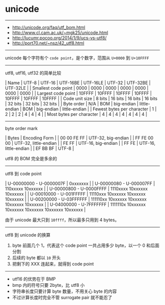 # unicode

---

+ http://unicode.org/faq/utf_bom.html
+ http://www.cl.cam.ac.uk/~mgk25/unicode.html
+ http://lucumr.pocoo.org/2014/1/9/ucs-vs-utf8/
+ http://port70.net/~nsz/42_utf8.html

---

unicode 每个字符有个 `code point`，是个数字，范围从 `U+0000` 到 `U+10FFFF`

---

utf8, utf16, utf32 的简单比较

| Name                       | UTF-8  | UTF-16  | UTF-16BE   | UTF-16LE      | UTF-32  | UTF-32BE   | UTF-32LE      |
| Smallest code point        | 0000   | 0000    | 0000       | 0000          | 0000    | 0000       | 0000          |
| Largest code point         | 10FFFF | 10FFFF  | 10FFFF     | 10FFFF        | 10FFFF  | 10FFFF     | 10FFFF        |
| Code unit size             | 8 bits | 16 bits | 16 bits    | 16 bits       | 32 bits | 32 bits    | 32 bits       |
| Byte order                 | N/A    | BOM     | big-endian | little-endian | BOM     | big-endian | little-endian |
| Fewest bytes per character | 1      | 2       | 2          | 2             | 4       | 4          | 4             |
| Most bytes per character   | 4      | 4       | 4          | 4             | 4       | 4          | 4             |

---

byte order mark

| Bytes       | Encoding Form         |
| 00 00 FE FF | UTF-32, big-endian    |
| FF FE 00 00 | UTF-32, little-endian |
| FE FF       | UTF-16, big-endian    |
| FF FE       | UTF-16, little-endian |
| EF BB BF    | UTF-8                 |

utf8 的 BOM 完全是多余的

---

utf8 到 code point

| U-00000000 - U-0000007F | 0xxxxxxx                                              |
| U-00000080 - U-000007FF | 110xxxxx 10xxxxxx                                     |
| U-00000800 - U-0000FFFF | 1110xxxx 10xxxxxx 10xxxxxx                            |
| U-00010000 - U-001FFFFF | 11110xxx 10xxxxxx 10xxxxxx 10xxxxxx                   |
| U-00200000 - U-03FFFFFF | 111110xx 10xxxxxx 10xxxxxx 10xxxxxx 10xxxxxx          |
| U-04000000 - U-7FFFFFFF | 1111110x 10xxxxxx 10xxxxxx 10xxxxxx 10xxxxxx 10xxxxxx |

由于 unicode 最大只到 `10ffff`，所以最多只用到 4 bytes。

---

utf8 到 unicode 的换算

1. byte 前面几个 1，代表这个 code point 一共占用多少 byte，以一个 0 和后面分割
2. 后续的 byte 都以 `10` 开头
3. 把剩下的 XXX 连起来，就得到 code point

---

+ utf16 的优势在于 BMP
+ bmp 内的符号只要 2byte，比 utf8 小
+ 字符串长度只要计算 byte 数量，不用关心 byte 的内容
+ 不过计算长度时完全不管 surrogate pair 就不能忍了
